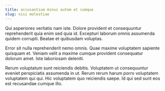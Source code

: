 ```yaml
---
title: accusantium minus autem et cumque
slug: nisi molestiae
---
```


Qui asperiores veritatis nam iste. Dolore provident et consequuntur reprehenderit quia enim sed quia id. Excepturi laborum omnis assumenda quidem corrupti. Beatae et quibusdam voluptas.

Error sit nulla reprehenderit nemo omnis. Quae maxime voluptatem sapiente quisquam et. Veniam velit a maxime cumque provident consequatur dolorum amet. Iste laboriosam deleniti.

Rerum voluptatum sunt reiciendis debitis. Voluptatem ut consequuntur eveniet perspiciatis assumenda in ut. Rerum rerum harum porro voluptatem voluptatem qui qui. Hic voluptatem quo reiciendis saepe. Id qui sed sunt eos est recusandae cumque illo.
